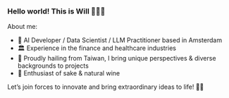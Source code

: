 ### Hello world! This is Will 👨🏻‍💻

About me:
- 🌷 AI Developer / Data Scientist / LLM Practitioner based in Amsterdam
- 🏛 Experience in the finance and healthcare industries
- 🧋 Proudly hailing from Taiwan, I bring unique perspectives & diverse backgrounds to projects
- 🍶 Enthusiast of sake & natural wine

Let’s join forces to innovate and bring extraordinary ideas to life! 🚀✨





